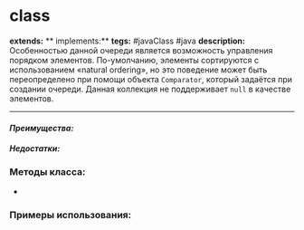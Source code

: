 # class 
**extends:** 
** implements:** 
**tegs:** #javaClass #java
**description:**  Особенностью данной очереди является возможность управления порядком элементов. По-умолчанию, элементы сортируются с использованием «natural ordering», но это поведение может быть переопределено при помощи объекта `Comparator`, который задаётся при создании очереди. Данная коллекция не поддерживает `null` в качестве элементов.

---
#### *Преимущества:*

#### *Недостатки:*

### Методы класса:
- 

### Примеры использования:
